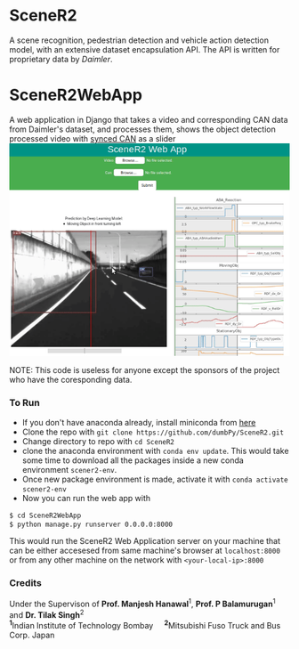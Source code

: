 # SceneR2

A scene recognition, pedestrian detection and vehicle action detection model, with an extensive dataset encapsulation API. The API is written for proprietary data by *Daimler*.

# SceneR2WebApp

A web application in Django that takes a video and corresponding CAN data from Daimler's dataset, and processes them, shows the object detection processed video with [synced CAN](SceneR2WebApp/webapp/media/processed/can_slider.png) as a slider
![Webapp Demo](SceneR2WebApp/webapp/media/SceneR2WebApp.gif)
 
NOTE: This code is useless for anyone except the sponsors of the project who have the coresponding data.

### To Run

* If you don't have anaconda already, install miniconda from [here](https://repo.continuum.io/miniconda/)  
* Clone the repo with `git clone https://github.com/dumbPy/SceneR2.git`  
* Change directory to repo with `cd SceneR2`  
* clone the anaconda environment with `conda env update`. This would take some time to download all the packages inside a new conda environment `scener2-env`.  
* Once new package environment is made, activate it with `conda activate scener2-env`  
* Now you can run the web app with  
```
$ cd SceneR2WebApp  
$ python manage.py runserver 0.0.0.0:8000  
```
 This would run the SceneR2 Web Application server on your machine that can be either accesesed from same machine's browser at `localhost:8000` or from any other machine on the network with `<your-local-ip>:8000`


### Credits

Under the Supervison of **Prof. Manjesh Hanawal**<sup>1</sup>,  **Prof. P Balamurugan**<sup>1</sup> and **Dr. Tilak Singh**<sup>2</sup>\
<sup>**1**</sup>Indian Institute of Technology Bombay &nbsp;   &nbsp;  <sup>**2**</sup>Mitsubishi Fuso Truck and Bus Corp. Japan

